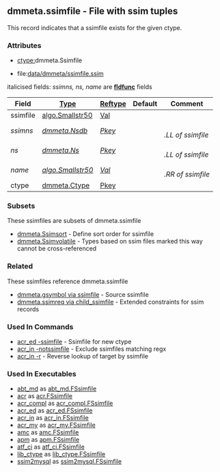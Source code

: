 ## dmmeta.ssimfile - File with ssim tuples
<a href="#dmmeta-ssimfile"></a>

This record indicates that a ssimfile exists for the given ctype.

### Attributes
<a href="#attributes"></a>
<!-- dev.mdmark  mdmark:MDSECTION  state:BEG_AUTO  param:Attributes -->
* [ctype:](/txt/ssimdb/dmmeta/ctype.md)dmmeta.Ssimfile

* file:[data/dmmeta/ssimfile.ssim](/data/dmmeta/ssimfile.ssim)

italicised fields: *ssimns, ns, name* are [**fldfunc**](/txt/ssim.md#fldfunc) fields

|Field|[Type](/txt/ssimdb/dmmeta/ctype.md)|[Reftype](/txt/ssimdb/dmmeta/reftype.md)|Default|Comment|
|---|---|---|---|---|
|ssimfile|[algo.Smallstr50](/txt/protocol/algo/README.md#algo-smallstr50)|[Val](/txt/exe/amc/reftypes.md#val)|||
|*ssimns*|*[dmmeta.Nsdb](/txt/ssimdb/dmmeta/nsdb.md)*|*[Pkey](/txt/exe/amc/reftypes.md#pkey)*||*<br>.LL of ssimfile*|
|*ns*|*[dmmeta.Ns](/txt/ssimdb/dmmeta/ns.md)*|*[Pkey](/txt/exe/amc/reftypes.md#pkey)*||*<br>.LL of ssimfile*|
|*name*|*[algo.Smallstr50](/txt/protocol/algo/README.md#algo-smallstr50)*|*[Val](/txt/exe/amc/reftypes.md#val)*||*<br>.RR of ssimfile*|
|ctype|[dmmeta.Ctype](/txt/ssimdb/dmmeta/ctype.md)|[Pkey](/txt/exe/amc/reftypes.md#pkey)|||

<!-- dev.mdmark  mdmark:MDSECTION  state:END_AUTO  param:Attributes -->

### Subsets
<a href="#subsets"></a>
<!-- dev.mdmark  mdmark:MDSECTION  state:BEG_AUTO  param:Subsets -->
These ssimfiles are subsets of dmmeta.ssimfile

* [dmmeta.Ssimsort](/txt/ssimdb/dmmeta/ssimsort.md) - Define sort order for ssimfile 
* [dmmeta.Ssimvolatile](/txt/ssimdb/dmmeta/ssimvolatile.md) - Types based on ssim files marked this way cannot be cross-referenced 

<!-- dev.mdmark  mdmark:MDSECTION  state:END_AUTO  param:Subsets -->

### Related
<a href="#related"></a>
<!-- dev.mdmark  mdmark:MDSECTION  state:BEG_AUTO  param:Related -->
These ssimfiles reference dmmeta.ssimfile

* [dmmeta.gsymbol via ssimfile](/txt/ssimdb/dmmeta/gsymbol.md) - Source ssimfile 
* [dmmeta.ssimreq via child_ssimfile](/txt/ssimdb/dmmeta/ssimreq.md) - Extended constraints for ssim records 

<!-- dev.mdmark  mdmark:MDSECTION  state:END_AUTO  param:Related -->

### Used In Commands
<a href="#used-in-commands"></a>
<!-- dev.mdmark  mdmark:MDSECTION  state:BEG_AUTO  param:CmdlineUses -->

* [acr_ed -ssimfile](/txt/exe/acr_ed/README.md) - Ssimfile for new ctype 
* [acr_in -notssimfile](/txt/exe/acr_in/README.md) - Exclude ssimfiles matching regx 
* [acr_in -r](/txt/exe/acr_in/README.md) - Reverse lookup of target by ssimfile 

<!-- dev.mdmark  mdmark:MDSECTION  state:END_AUTO  param:CmdlineUses -->

### Used In Executables
<a href="#used-in-executables"></a>
<!-- dev.mdmark  mdmark:MDSECTION  state:BEG_AUTO  param:ImdbUses -->

* [abt_md](/txt/exe/abt_md/internals.md) as [abt_md.FSsimfile](/txt/exe/abt_md/internals.md#abt_md-fssimfile)
* [acr](/txt/exe/acr/internals.md) as [acr.FSsimfile](/txt/exe/acr/internals.md#acr-fssimfile)
* [acr_compl](/txt/exe/acr_compl/internals.md) as [acr_compl.FSsimfile](/txt/exe/acr_compl/internals.md#acr_compl-fssimfile)
* [acr_ed](/txt/exe/acr_ed/internals.md) as [acr_ed.FSsimfile](/txt/exe/acr_ed/internals.md#acr_ed-fssimfile)
* [acr_in](/txt/exe/acr_in/internals.md) as [acr_in.FSsimfile](/txt/exe/acr_in/internals.md#acr_in-fssimfile)
* [acr_my](/txt/exe/acr_my/internals.md) as [acr_my.FSsimfile](/txt/exe/acr_my/internals.md#acr_my-fssimfile)
* [amc](/txt/exe/amc/internals.md) as [amc.FSsimfile](/txt/exe/amc/internals.md#amc-fssimfile)
* [apm](/txt/exe/apm/internals.md) as [apm.FSsimfile](/txt/exe/apm/internals.md#apm-fssimfile)
* [atf_ci](/txt/exe/atf_ci/internals.md) as [atf_ci.FSsimfile](/txt/exe/atf_ci/internals.md#atf_ci-fssimfile)
* [lib_ctype](/txt/lib/lib_ctype/README.md) as [lib_ctype.FSsimfile](/txt/lib/lib_ctype/README.md#lib_ctype-fssimfile)
* [ssim2mysql](/txt/exe/ssim2mysql/internals.md) as [ssim2mysql.FSsimfile](/txt/exe/ssim2mysql/internals.md#ssim2mysql-fssimfile)

<!-- dev.mdmark  mdmark:MDSECTION  state:END_AUTO  param:ImdbUses -->

